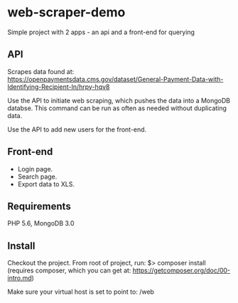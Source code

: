 # web-scraper-demo
Simple project with 2 apps - an api and a front-end for querying

## API
Scrapes data found at:
https://openpaymentsdata.cms.gov/dataset/General-Payment-Data-with-Identifying-Recipient-In/hrpy-hqv8

Use the API to initiate web scraping, which pushes the data into a MongoDB databse. This command can be run as often as needed without duplicating data.

Use the API to add new users for the front-end.

## Front-end
* Login page.
* Search page.
* Export data to XLS.

## Requirements
PHP 5.6, MongoDB 3.0

## Install
Checkout the project. From root of project, run:
$> composer install
(requires composer, which you can get at: https://getcomposer.org/doc/00-intro.md)

Make sure your virtual host is set to point to:
<project-root>/web


